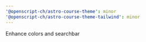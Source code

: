 ```yaml
---
'@openscript-ch/astro-course-theme': minor
'@openscript-ch/astro-course-theme-tailwind': minor
---
```


Enhance colors and searchbar
